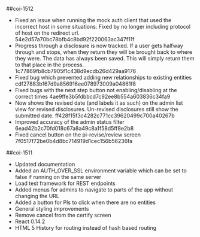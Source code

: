 ##coi-1512
* Fixed an issue when running the mock auth client that used the incorrect host 
  in some situations. Fixed by no longer including protocol of host on the
  redirect url. 54e2d57a70bc78bfb4c8bd92f220063ac347f11f
* Progress through a disclosure is now tracked.
  If a user gets halfway through and stops, when they return
  they will be brought back to where they were. The data has always been
  saved. This will simply return them to that place in the process.  1c77869fb8cb7905f1c438d9ecdb26d429aa9176
* Fixed bug which prevented adding new relationships to existing entities  cdf27883b167d9a856916ee078973009a04861f8
* Fixed bugs with the next step button not enabling/disabling at the correct times  4ae9ffe3b5fdbbcd7c92ee8b554a603836c34fa9
* Now shows the revised date (and labels it as such) on the admin list view for
  revised disclosures. Un-revised disclosures still show the submitted date.  ff428f15f3c4282c771cc39620499c700a40267b
* Improved accuracy of the admin status filter  6ead42b2c70fd018c67a8a49c8a1f58d5ff8e2b8
* Fixed cancel button on the pi-revise/review screen  7f0517f72be0b4d8bc714919d1cec156b56236fa

##coi-1511

* Updated documentation
* Added an AUTH_OVER_SSL environment variable which can be set to false if running on the same server
* Load test framework for REST endpoints
* Added menus for admins to navigate to parts of the app without changing the URL
* Added a button for PIs to click when there are no entities
* General styling improvements
* Remove cancel from the certify screen
* React 0.14.2
* HTML 5 History for routing instead of hash based routing
